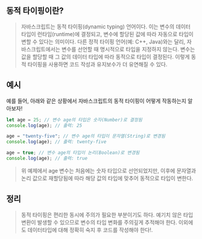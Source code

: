 ## 동적 타이핑이란?

> 자바스크립트는 동적 타이핑(dynamic typing) 언어이다.
> 이는 변수의 데이터 타입이 런타임(runtime)에 결정되고, 변수에 할당된 값에 따라 자동으로 타입이 변할 수 있다는 의미이다.
> 다른 정적 타이핑 언어(예: C++, Java)와는 달리, 자바스크립트에서는 변수를 선언할 때 명시적으로 타입을 지정하지 않는다.
> 변수는 값을 할당할 때 그 값의 데이터 타입에 따라 동적으로 타입이 결정된다. 이렇게 동적 타이핑을 사용하면 코드 작성과 유지보수가 더 유연해질 수 있다.

## 예시

예를 들어, 아래와 같은 상황에서 자바스크립트의 동적 타이핑이 어떻게 작동하는지 알아보자!

```js
let age = 25; // 변수 age의 타입은 숫자(Number)로 결정됨
console.log(age); // 출력: 25

age = "twenty-five"; // 변수 age의 타입이 문자열(String)로 변경됨
console.log(age); // 출력: twenty-five

age = true; // 변수 age의 타입이 논리(Boolean)로 변경됨
console.log(age); // 출력: true
```

> 위 예제에서 age 변수는 처음에는 숫자 타입으로 선언되었지만, 이후에 문자열과 논리 값으로 재할당됨에 따라 해당 값의 타입에 맞추어 동적으로 타입이 변한다.

## 정리

> 동적 타이핑은 편리한 동시에 주의가 필요한 부분이기도 하다. 예기치 않은 타입 변환이 발생할 수 있으므로 변수의 타입 변화를 주의깊게 추적해야 한다.
> 이외에도 데이터타입에 대해 정확히 숙지 후 코드를 작성해야 한다!.
